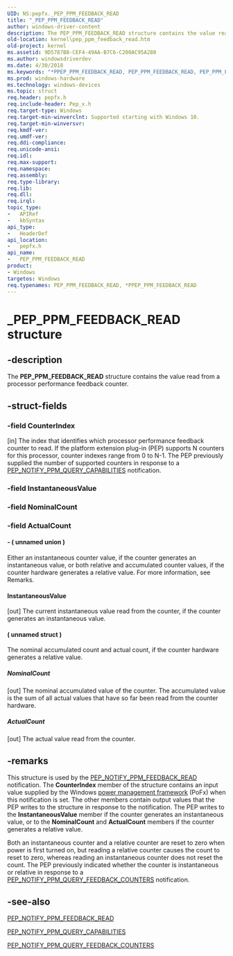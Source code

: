 ```yaml
---
UID: NS:pepfx._PEP_PPM_FEEDBACK_READ
title: "_PEP_PPM_FEEDBACK_READ"
author: windows-driver-content
description: The PEP_PPM_FEEDBACK_READ structure contains the value read from a processor performance feedback counter.
old-location: kernel\pep_ppm_feedback_read.htm
old-project: kernel
ms.assetid: 9D5787B8-CEF4-49AA-B7C6-C200AC95A280
ms.author: windowsdriverdev
ms.date: 4/30/2018
ms.keywords: "*PPEP_PPM_FEEDBACK_READ, PEP_PPM_FEEDBACK_READ, PEP_PPM_FEEDBACK_READ structure [Kernel-Mode Driver Architecture], PPEP_PPM_FEEDBACK_READ, PPEP_PPM_FEEDBACK_READ structure pointer [Kernel-Mode Driver Architecture], _PEP_PPM_FEEDBACK_READ, kernel.pep_ppm_feedback_read, pepfx/PEP_PPM_FEEDBACK_READ, pepfx/PPEP_PPM_FEEDBACK_READ"
ms.prod: windows-hardware
ms.technology: windows-devices
ms.topic: struct
req.header: pepfx.h
req.include-header: Pep_x.h
req.target-type: Windows
req.target-min-winverclnt: Supported starting with Windows 10.
req.target-min-winversvr: 
req.kmdf-ver: 
req.umdf-ver: 
req.ddi-compliance: 
req.unicode-ansi: 
req.idl: 
req.max-support: 
req.namespace: 
req.assembly: 
req.type-library: 
req.lib: 
req.dll: 
req.irql: 
topic_type:
-	APIRef
-	kbSyntax
api_type:
-	HeaderDef
api_location:
-	pepfx.h
api_name:
-	PEP_PPM_FEEDBACK_READ
product:
- Windows
targetos: Windows
req.typenames: PEP_PPM_FEEDBACK_READ, *PPEP_PPM_FEEDBACK_READ
---
```


# _PEP_PPM_FEEDBACK_READ structure


## -description


The <b>PEP_PPM_FEEDBACK_READ</b> structure contains the value read from a processor performance feedback counter.


## -struct-fields




### -field CounterIndex

[in] The index that identifies which processor performance feedback counter to read. If the platform extension plug-in (PEP) supports N counters for this processor, counter indexes range from 0 to N-1. The PEP previously supplied the number of supported counters in response to a <a href="https://msdn.microsoft.com/en-us/library/windows/hardware/mt186820">PEP_NOTIFY_PPM_QUERY_CAPABILITIES</a> notification.


### -field InstantaneousValue

 


### -field NominalCount

 


### -field ActualCount

 




#### - ( unnamed union )

Either an instantaneous counter value, if the counter generates an instantaneous value, or both relative and accumulated counter values, if the counter hardware generates a relative value. For more information, see Remarks.



#### InstantaneousValue

[out] The current instantaneous value read from the counter, if the counter generates an instantaneous value.



#### ( unnamed struct )

The nominal accumulated count and actual count, if the counter hardware generates a relative value.



##### NominalCount

[out] The nominal accumulated value of the counter. The accumulated value is the sum of all actual values that have so far been read from the counter hardware.



##### ActualCount

[out] The actual value read from the counter.


## -remarks



This structure is used by the <a href="https://msdn.microsoft.com/en-us/library/windows/hardware/mt186802">PEP_NOTIFY_PPM_FEEDBACK_READ</a> notification. The <b>CounterIndex</b> member of the structure contains an input value supplied by the Windows <a href="https://msdn.microsoft.com/B08F8ABF-FD43-434C-A345-337FBB799D9B">power management framework</a> (PoFx) when this notification is set. The other members contain output values that the PEP writes to the structure in response to the notification. The PEP writes to the <b>InstantaneousValue</b> member if the counter generates an instantaneous value, or to the <b>NominalCount</b> and <b>ActualCount</b> members if the counter generates a relative value.

Both an instantaneous counter and a relative counter are reset to zero when power is first turned on, but reading a relative counter causes the count to reset to zero, whereas reading an instantaneous counter does not reset the count. The PEP previously indicated whether the counter is instantaneous or relative in response to a <a href="https://msdn.microsoft.com/en-us/library/windows/hardware/mt186823">PEP_NOTIFY_PPM_QUERY_FEEDBACK_COUNTERS</a> notification.




## -see-also




<a href="https://msdn.microsoft.com/en-us/library/windows/hardware/mt186802">PEP_NOTIFY_PPM_FEEDBACK_READ</a>



<a href="https://msdn.microsoft.com/en-us/library/windows/hardware/mt186820">PEP_NOTIFY_PPM_QUERY_CAPABILITIES</a>



<a href="https://msdn.microsoft.com/en-us/library/windows/hardware/mt186823">PEP_NOTIFY_PPM_QUERY_FEEDBACK_COUNTERS</a>
 

 

